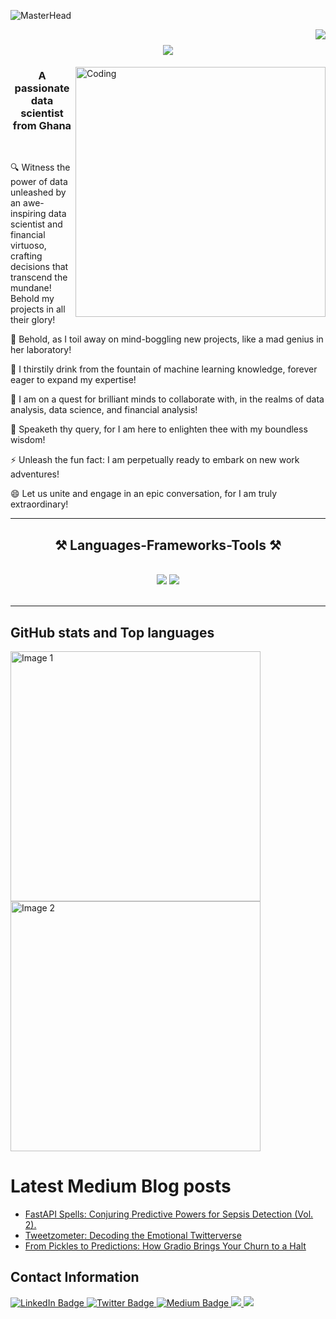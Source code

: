 ![MasterHead](https://static.vecteezy.com/system/resources/previews/008/903/061/non_2x/data-science-banner-concept-has-7-steps-to-analyze-such-as-big-data-classification-analyze-statistics-solving-decision-and-knowledge-to-to-extract-knowledge-from-structured-and-unstructured-data-vector.jpg)

<img align="right" src="https://visitor-badge.laobi.icu/badge?page_id=violetteallotey.violetteallotey" />

<h1 align="center">
    <img src="https://readme-typing-svg.herokuapp.com/?font=Righteous&size=35&center=true&vCenter=true&width=500&height=70&duration=4000&lines=Hi+There!+👋;+I'm+Violette+Allotey!;" />
</h1>
<img align="right" alt="Coding" width="400" src="https://media.giphy.com/media/v1.Y2lkPTc5MGI3NjExNm8ydmJkMGluMWk5eWpoYmgxcjdjYW94MmE2NjU5cmZqbmxiajlibiZlcD12MV9pbnRlcm5hbF9naWZfYnlfaWQmY3Q9Zw/dtB7kgF86VwZWY5Iee/giphy.gif">

<h3 align="center">A passionate data scientist from Ghana </h3>

<br/>

<div align="left">
 
  🔍 Witness the power of data unleashed by an awe-inspiring data scientist and financial virtuoso, crafting decisions that transcend the mundane! Behold my projects in all their glory!
   
 🔭 Behold, as I toil away on mind-boggling new projects, like a mad genius in her laboratory!
  
 🌱 I thirstily drink from the fountain of machine learning knowledge, forever eager to expand my expertise!
  
 👯 I am on a quest for brilliant minds to collaborate with, in the realms of data analysis, data science, and financial analysis!
  
 💬 Speaketh thy query, for I am here to enlighten thee with my boundless wisdom!
  
 ⚡ Unleash the fun fact: I am perpetually ready to embark on new work adventures!
  
 😄 Let us unite and engage in an epic conversation, for I am truly extraordinary!

 </div>

 

 <hr/>
 
<h2 align="center">⚒️ Languages-Frameworks-Tools ⚒️</h2>
<br/>
<div align="center">
    <img src="https://skillicons.dev/icons?i=vuejs,bootstrap,html,css,vscode,github,figma,notion,git" />
    <img src="https://skillicons.dev/icons?i=python,javascript,mongodb,django,mysql,flask,canva" /><br>
</div>

<br/>
<hr/>




## GitHub stats and Top languages
<div>
  <img src="https://github-readme-stats.vercel.app/api?username=violetteallotey&show_icons=true&theme=radical&layout=compact" alt="Image 1" width="400"/>

  <img src="https://github-readme-stats.vercel.app/api/top-langs/?username=violetteallotey&layout=compact&" alt="Image 2" width="400" />

</div>

# Latest Medium Blog posts
<!-- BLOG-POST-LIST:START -->
- [FastAPI Spells: Conjuring Predictive Powers for Sepsis Detection (Vol. 2).](https://medium.com/@violetteallotey/fastapi-spells-conjuring-predictive-powers-for-sepsis-detection-vol-2-118b0305bc98)
- [Tweetzometer: Decoding the Emotional Twitterverse](https://medium.com/@violetteallotey/tweetzometer-decoding-the-emotional-twitterverse-1c4bec4edcf2)
- [From Pickles to Predictions: How Gradio Brings Your Churn to a Halt](https://medium.com/@violetteallotey/the-art-of-keeping-customers-a-gradio-app-to-predict-customer-churn-29561620e97c)
<!-- BLOG-POST-LIST:END -->


## Contact Information

<div id="badges">
  <a href=https://www.linkedin.com/in/violette-naa-adoley-allotey-0330161a3>
    <img src="https://img.shields.io/badge/LinkedIn-blue?style=for-the-badge&logo=linkedin&logoColor=white" alt="LinkedIn Badge"/>
  </a>
  <a href=https://twitter.com/AlloteyViolette>
    <img src="https://img.shields.io/badge/Twitter-white?style=for-the-badge&logo=Twitter&logoColor=blue" alt="Twitter Badge"/>
  </a>
  <a href=https://medium.com/@violetteallotey>
    <img src="https://img.shields.io/badge/Medium-black?style=for-the-badge&logo=Medium&logoColor=white" alt="Medium Badge"/>
  </a>
   </a>
  <a href="https://adoley.my.canva.site/" target="_blank">
     <img src="https://img.shields.io/badge/Portfolio-FF5722?style=for-the-badge&logo=todoist&logoColor=white" target="_blank" /> <!-- sqlite, safari, google-chrome are other good icon options -->
  </a>
   </a>
   <a href="mailto:niovaley@gmail.com">
    <img src="https://img.shields.io/badge/Gmail-333333?style=for-the-badge&logo=gmail&logoColor=red" />
  </a>
</div>
